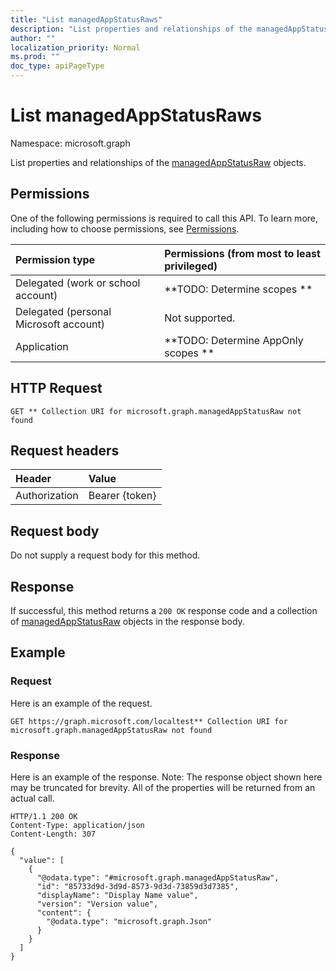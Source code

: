 ```yaml
---
title: "List managedAppStatusRaws"
description: "List properties and relationships of the managedAppStatusRaw objects."
author: ""
localization_priority: Normal
ms.prod: ""
doc_type: apiPageType
---
```


# List managedAppStatusRaws

Namespace: microsoft.graph

List properties and relationships of the [managedAppStatusRaw](../resources/managedappstatusraw.md) objects.

## Permissions
One of the following permissions is required to call this API. To learn more, including how to choose permissions, see [Permissions](/concepts/permissions-reference.md).

|Permission type|Permissions (from most to least privileged)|
|:---|:---|
|Delegated (work or school account)|**TODO: Determine scopes **|
|Delegated (personal Microsoft account)|Not supported.|
|Application|**TODO: Determine AppOnly scopes **|

## HTTP Request
<!-- {
  "blockType": "ignored"
}
-->
``` http
GET ** Collection URI for microsoft.graph.managedAppStatusRaw not found
```

## Request headers
|Header|Value|
|:---|:---|
|Authorization|Bearer {token}|

## Request body
Do not supply a request body for this method.

## Response
If successful, this method returns a `200 OK` response code and a collection of [managedAppStatusRaw](../resources/managedappstatusraw.md) objects in the response body.

## Example

### Request
Here is an example of the request.
<!-- {
  "blockType": "request",
  "name": "get_managedappstatusraw"
}
-->
``` http
GET https://graph.microsoft.com/localtest** Collection URI for microsoft.graph.managedAppStatusRaw not found
```

### Response
Here is an example of the response. Note: The response object shown here may be truncated for brevity. All of the properties will be returned from an actual call.
<!-- {
  "blockType": "response",
  "truncated": true,
  "@odata.type": "collection(microsoft.graph.managedappstatusraw)"
}
-->
``` http
HTTP/1.1 200 OK
Content-Type: application/json
Content-Length: 307

{
  "value": [
    {
      "@odata.type": "#microsoft.graph.managedAppStatusRaw",
      "id": "85733d9d-3d9d-8573-9d3d-73859d3d7385",
      "displayName": "Display Name value",
      "version": "Version value",
      "content": {
        "@odata.type": "microsoft.graph.Json"
      }
    }
  ]
}
```

